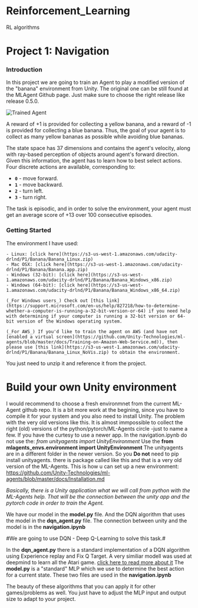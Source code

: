 # Reinforcement_Learning
RL algorithms

[//]: # (Image References)

[image1]: https://user-images.githubusercontent.com/10624937/42135619-d90f2f28-7d12-11e8-8823-82b970a54d7e.gif "Trained Agent"

# Project 1: Navigation

### Introduction

In this project we are going to train an Agent to play a modified version of the "banana" environment from Unity. The original one can be still found at the MLAgent Github page. Just make sure to choose the right release like release 0.5.0.

![Trained Agent][image1]

A reward of +1 is provided for collecting a yellow banana, and a reward of -1 is provided for collecting a blue banana.  Thus, the goal of your agent is to collect as many yellow bananas as possible while avoiding blue bananas.  

The state space has 37 dimensions and contains the agent's velocity, along with ray-based perception of objects around agent's forward direction.  Given this information, the agent has to learn how to best select actions.  Four discrete actions are available, corresponding to:
- **`0`** - move forward.
- **`1`** - move backward.
- **`2`** - turn left.
- **`3`** - turn right.

The task is episodic, and in order to solve the environment, your agent must get an average score of +13 over 100 consecutive episodes.

### Getting Started 

The environment I have used:

    - Linux: [click here](https://s3-us-west-1.amazonaws.com/udacity-drlnd/P1/Banana/Banana_Linux.zip)
    - Mac OSX: [click here](https://s3-us-west-1.amazonaws.com/udacity-drlnd/P1/Banana/Banana.app.zip)
    - Windows (32-bit): [click here](https://s3-us-west-1.amazonaws.com/udacity-drlnd/P1/Banana/Banana_Windows_x86.zip)
    - Windows (64-bit): [click here](https://s3-us-west-1.amazonaws.com/udacity-drlnd/P1/Banana/Banana_Windows_x86_64.zip)
    
    (_For Windows users_) Check out [this link](https://support.microsoft.com/en-us/help/827218/how-to-determine-whether-a-computer-is-running-a-32-bit-version-or-64) if you need help with determining if your computer is running a 32-bit version or 64-bit version of the Windows operating system.

    (_For AWS_) If you'd like to train the agent on AWS (and have not [enabled a virtual screen](https://github.com/Unity-Technologies/ml-agents/blob/master/docs/Training-on-Amazon-Web-Service.md)), then please use [this link](https://s3-us-west-1.amazonaws.com/udacity-drlnd/P1/Banana/Banana_Linux_NoVis.zip) to obtain the environment.

You just need to unzip it and reference it from the project.

# Build your own Unity environment

I would recommend to choose a fresh environmnet from the current ML-Agent github repo. 
It is a bit more work at the begining, since you have to compile it for your system and you also need to install Unity. 
The problem with the very old versions like this. It is almost immpossible to collect the right (old) versions of the python/pytorch/ML-Agents circle -just to name a few.
If you have the curtesy to use a newer app. In the navigation.ipynb 
do not use the:  *from unityagents import UnityEnvironment*
Use the **from mlagents_envs.environment import UnityEnvironment**
The unityagents are in a different folder in the newer version. So you **Do not** need to pip install unityagents. there is package called like this and that is a very old version of the ML-Agents.
This is how u can set up a new environment:
https://github.com/Unity-Technologies/ml-agents/blob/master/docs/Installation.md

*Basically, there is a Unity application what we will call from python with the ML-Agents help. That will be the connection between the unity app and the pytorch code in order to train the Agent.*

We have our model in the **model.py** file.
And the DQN algorithm that uses the model in the **dqn_agent.py** file.
The connection between unity and the model is in the **navigation.ipynb**

#We are going to use DQN - Deep Q-Learning to solve this task.#

In the **dqn_agent.py** there is a standard implementation of a DQN algorithm using Experience replay and Fix Q Target. A very similiar modell was used at deepmind to learn all the Atari game. [click here to read more about it](https://storage.googleapis.com/deepmind-media/dqn/DQNNaturePaper.pdf)
The **model.py** is a "standard" MLP which we use to determine the best action for a current state. These two files are used in the **navigation.ipynb**

The beauty of these algorithms that you can apply it for other games/problems as well. You just have to adjust the MLP input and output size to adapt to your project.







